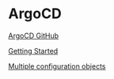 # ArgoCD

[ArgoCD GitHub](https://github.com/argoproj/argo-cd)

[Getting Started](https://argo-cd.readthedocs.io/en/stable/getting_started/)

[Multiple configuration objects](https://argo-cd.readthedocs.io/en/stable/operator-manual/declarative-setup/#multiple-configuration-objects)